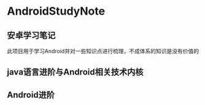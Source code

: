 # AndroidStudyNote
## 安卓学习笔记
此项目用于学习Android并对一些知识点进行梳理，不成体系的知识是没有价值的
## java语言进阶与Android相关技术内核
## Android进阶
## 
